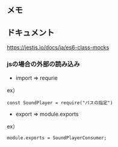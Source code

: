 ## メモ

## ドキュメント

https://jestjs.io/docs/ja/es6-class-mocks

### jsの場合の外部の読み込み

- import => requrie

ex）

```
const SoundPlayer = require("パスの指定")
```

- export => module.exports

ex）

```
module.exports = SoundPlayerConsumer;
```


